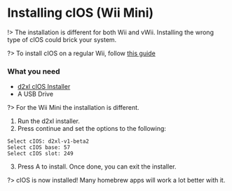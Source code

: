 # Installing cIOS (Wii Mini)

!> The installation is different for both Wii and vWii. Installing the wrong type of cIOS could brick your system.

?> To install cIOS on a regular Wii, follow [this guide](/cIOS)

### What you need
- [d2xl cIOS Installer](https://wii.guide/assets/files/d2xl_wii_mini_cIOS_installer_v1_beta2.zip)
- A USB Drive

?> For the Wii Mini the installation is different.

1. Run the d2xl installer.
2. Press continue and set the options to the following:
```
Select cIOS: d2xl-v1-beta2
Select cIOS base: 57
Select cIOS slot: 249
```
3. Press A to install. Once done, you can exit the installer.

?> cIOS is now installed! Many homebrew apps will work a lot better with it.
